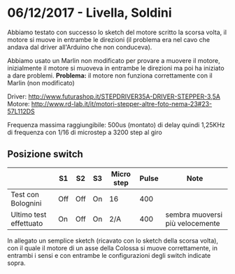 # 06/12/2017 - Livella, Soldini
Abbiamo testato con successo lo sketch del motore scritto la scorsa volta, il motore si muove in entrambe le direzioni (il problema era nel cavo che andava dal driver all'Arduino che non conduceva).

Abbiamo usato un Marlin non modificato per provare a muovere il motore, inizialmente il motore si muoveva in entrambe le direzioni ma poi ha iniziato a dare problemi.
**Problema:** il motore non funziona correttamente con il Marlin (non modificato)

Driver: http://www.futurashop.it/STEPDRIVER35A-DRIVER-STEPPER-3,5A
Motore: http://www.rd-lab.it/it/motori-stepper-altre-foto-nema-23#23-57L112DS

Frequenza massima raggiungibile: 500us (montato) di delay quindi 1,25KHz di frequenza con 1/16 di microstep a 3200 step al giro

## Posizione switch
|  | S1 | S2 | S3 | Micro step | Pulse | Note
|--|----|----|----|------------|-------|-----
Test con Bolognini |  Off | Off | On | 16 | 400
Ultimo test effettuato | On | Off | On |  2/A | 400 | sembra muoversi più velocemente

In allegato un semplice sketch (ricavato con lo sketch della scorsa volta), con il quale il motore di un asse della Colossa si muove correttamente, in entrambi i sensi e con entrambe le configurazioni degli switch indicate sopra.
